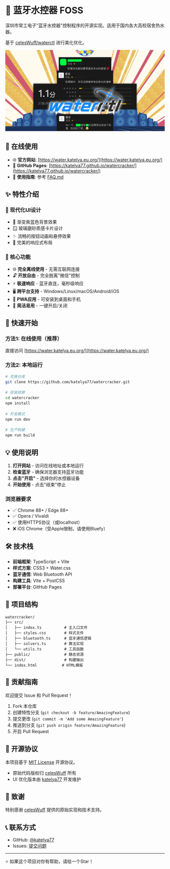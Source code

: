 # 🛀 蓝牙水控器 FOSS

深圳市常工电子"蓝牙水控器"控制程序的开源实现。适用于国内各大高校宿舍热水器。

基于 [celesWuff/waterctl](https://github.com/celesWuff/waterctl) 进行美化优化。

![waterctl](waterctl.jpg)

## 🌟 在线使用

- 🌐 **官方网站**: [https://water.katelya.eu.org/](https://water.katelya.eu.org/)
- 🚀 **GitHub Pages**: [https://katelya77.github.io/watercracker/](https://katelya77.github.io/watercracker/)
- 📖 **使用指南**: 参考 [FAQ.md](FAQ.md)

## ✨ 特性介绍

### 🎨 现代化UI设计
- 💎 渐变紫蓝色背景效果
- 🪟 玻璃磨砂质感卡片设计
- ✨ 流畅的按钮动画和悬停效果
- 📱 完美的响应式布局

### 🔧 核心功能
- 🌐 **完全离线使用** - 无需互联网连接
- 🔓 **开放自由** - 完全脱离"微信"控制
- ⚡ **极速响应** - 蓝牙直连，毫秒级响应
- 🖥️ **跨平台支持** - Windows/Linux/macOS/Android/iOS
- 💾 **PWA应用** - 可安装到桌面和手机
- 🎯 **简洁易用** - 一键开启/关闭

## 🚀 快速开始

### 方法1: 在线使用（推荐）
直接访问 [https://water.katelya.eu.org/](https://water.katelya.eu.org/)

### 方法2: 本地运行
```bash
# 克隆仓库
git clone https://github.com/katelya77/watercracker.git

# 安装依赖
cd watercracker
npm install

# 开发模式
npm run dev

# 生产构建
npm run build
```

## 💡 使用说明

1. **打开网站** - 访问在线地址或本地运行
2. **检查蓝牙** - 确保浏览器支持蓝牙功能
3. **点击"开启"** - 选择你的水控器设备
4. **开始使用** - 点击"结束"停止

### 浏览器要求
- ✅ Chrome 88+ / Edge 88+
- ✅ Opera / Vivaldi
- ✅ 使用HTTPS协议（或localhost）
- ❌ iOS Chrome（受Apple限制，请使用Bluefy）

## 🛠️ 技术栈

- **前端框架**: TypeScript + Vite
- **样式方案**: CSS3 + Water.css
- **蓝牙通信**: Web Bluetooth API
- **构建工具**: Vite + PostCSS
- **部署平台**: GitHub Pages

## 📂 项目结构

```
watercracker/
├── src/
│   ├── index.ts          # 主入口文件
│   ├── styles.css        # 样式文件
│   ├── bluetooth.ts      # 蓝牙通信逻辑
│   ├── solvers.ts        # 算法实现
│   └── utils.ts          # 工具函数
├── public/               # 静态资源
├── dist/                 # 构建输出
└── index.html           # HTML模板
```

## 🤝 贡献指南

欢迎提交 Issue 和 Pull Request！

1. Fork 本仓库
2. 创建特性分支 (`git checkout -b feature/AmazingFeature`)
3. 提交更改 (`git commit -m 'Add some AmazingFeature'`)
4. 推送到分支 (`git push origin feature/AmazingFeature`)
5. 开启 Pull Request

## 📜 开源协议

本项目基于 [MIT License](LICENSE) 开源协议。

- 原始代码版权归 [celesWuff](https://github.com/celesWuff) 所有
- UI 优化版本由 [katelya77](https://github.com/katelya77) 开发维护

## 🙏 致谢

特别感谢 [celesWuff](https://github.com/celesWuff) 提供的原始实现和技术支持。

## 📞 联系方式

- GitHub: [@katelya77](https://github.com/katelya77)
- Issues: [提交问题](https://github.com/katelya77/watercracker/issues)

---

⭐ 如果这个项目对你有帮助，请给一个Star！

